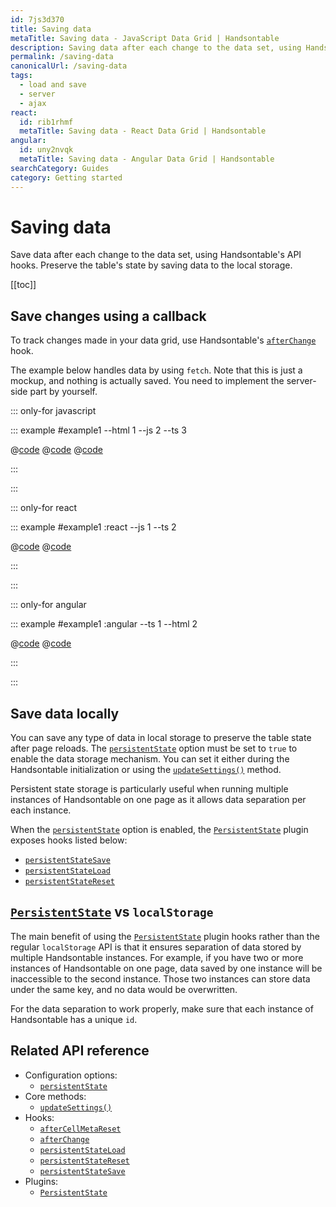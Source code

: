 ```yaml
---
id: 7js3d370
title: Saving data
metaTitle: Saving data - JavaScript Data Grid | Handsontable
description: Saving data after each change to the data set, using Handsontable's API hooks. Preserve the table's state by saving data to the local storage.
permalink: /saving-data
canonicalUrl: /saving-data
tags:
  - load and save
  - server
  - ajax
react:
  id: rib1rhmf
  metaTitle: Saving data - React Data Grid | Handsontable
angular:
  id: uny2nvqk
  metaTitle: Saving data - Angular Data Grid | Handsontable
searchCategory: Guides
category: Getting started
---
```


# Saving data

Save data after each change to the data set, using Handsontable's API hooks. Preserve the table's state by saving data to the local storage.

[[toc]]

## Save changes using a callback

To track changes made in your data grid, use Handsontable's [`afterChange`](@/api/hooks.md#afterchange) hook.

The example below handles data by using `fetch`. Note that this is just a mockup, and nothing is actually saved. You need to implement the server-side part by yourself.

::: only-for javascript

::: example #example1 --html 1 --js 2 --ts 3

@[code](@/content/guides/getting-started/saving-data/javascript/example1.html)
@[code](@/content/guides/getting-started/saving-data/javascript/example1.js)
@[code](@/content/guides/getting-started/saving-data/javascript/example1.ts)

:::

:::

::: only-for react

::: example #example1 :react --js 1 --ts 2

@[code](@/content/guides/getting-started/saving-data/react/example1.jsx)
@[code](@/content/guides/getting-started/saving-data/react/example1.tsx)

:::

:::

::: only-for angular

::: example #example1 :angular --ts 1 --html 2

@[code](@/content/guides/getting-started/saving-data/angular/example1.ts)
@[code](@/content/guides/getting-started/saving-data/angular/example1.html)

:::

:::

## Save data locally

You can save any type of data in local storage to preserve the table state after page reloads. The [`persistentState`](@/api/options.md#persistentstate) option must be set to `true` to enable the data storage mechanism. You can set it either during the Handsontable initialization or using the [`updateSettings()`](@/api/core.md#updatesettings) method.

Persistent state storage is particularly useful when running multiple instances of Handsontable on one page as it allows data separation per each instance.

When the [`persistentState`](@/api/options.md#persistentstate) option is enabled, the [`PersistentState`](@/api/persistentState.md) plugin exposes hooks listed below:

- [`persistentStateSave`](@/api/hooks.md#persistentstatesave)
- [`persistentStateLoad`](@/api/hooks.md#persistentstateload)
- [`persistentStateReset`](@/api/hooks.md#persistentstatereset)

## [`PersistentState`](@/api/persistentState.md) vs `localStorage`

The main benefit of using the [`PersistentState`](@/api/persistentState.md) plugin hooks rather than the regular `localStorage` API is that it ensures separation of data stored by multiple Handsontable instances. For example, if you have two or more instances of Handsontable on one page, data saved by one instance will be inaccessible to the second instance. Those two instances can store data under the same key, and no data would be overwritten.

For the data separation to work properly, make sure that each instance of Handsontable has a unique `id`.

## Related API reference

- Configuration options:
  - [`persistentState`](@/api/options.md#persistentstate)
- Core methods:
  - [`updateSettings()`](@/api/core.md#updatesettings)
- Hooks:
  - [`afterCellMetaReset`](@/api/hooks.md#aftercellmetareset)
  - [`afterChange`](@/api/hooks.md#afterchange)
  - [`persistentStateLoad`](@/api/hooks.md#persistentstateload)
  - [`persistentStateReset`](@/api/hooks.md#persistentstatereset)
  - [`persistentStateSave`](@/api/hooks.md#persistentstatesave)
- Plugins:
  - [`PersistentState`](@/api/persistentState.md)

